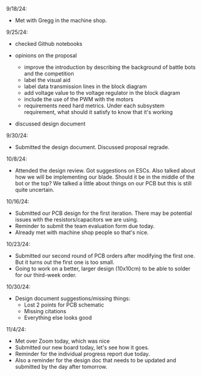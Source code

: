 9/18/24:
- Met with Gregg in the machine shop. 

9/25/24:
- checked Github notebooks

- opinions on the proposal
  - improve the introduction by describing the background of battle bots and the competition
  - label the visual aid
  - label data transmission lines in the block diagram
  - add voltage value to the voltage regulator in the block diagram
  - include the use of the PWM with the motors
  - requirements need hard metrics. Under each subsystem requirement, what should it satisfy to know that it's working

- discussed design document

9/30/24:
- Submitted the design document. Discussed proposal regrade.

10/8/24:
- Attended the design review. Got suggestions on ESCs. Also talked about how we will be implementing our blade. Should it be
  in the middle of the bot or the top? We talked a little about things on our PCB but this is still quite uncertain. 

10/16/24:
- Submitted our PCB design for the first iteration. There may be potential issues with the resistors/capacitors we are using.
- Reminder to submit the team evaluation form due today.
- Already met with machine shop people so that's nice.

10/23/24:
- Submitted our second round of PCB orders after modifying the first one. But it turns out the first one is too small.
- Going to work on a better, larger design (10x10cm) to be able to solder for our third-week order.

10/30/24:
- Design document suggestions/missing things:
  - Lost 2 points for PCB schematic
  - Missing citations
  - Everything else looks good
 
11/4/24:
- Met over Zoom today, which was nice
- Submitted our new board today, let's see how it goes.
- Reminder for the individual progress report due today.
- Also a reminder for the design doc that needs to be updated and submitted by the day after tomorrow.















